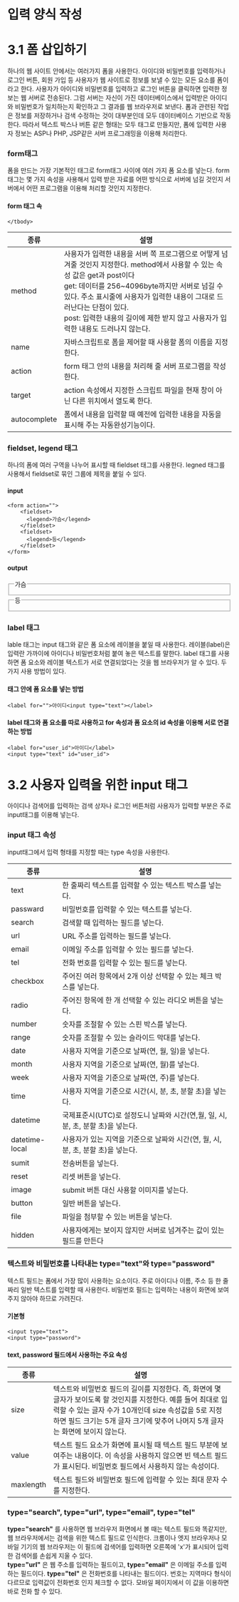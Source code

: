 # 입력 양식 작성

# 3.1 폼 삽입하기
하나의 웹 사이트 안에서는 여러가지 폼을 사용한다. 아이디와 비밀번호를 입력하거나 로그인 버튼, 회원 가입 등 사용자가 웹 사이트로 정보를 보낼 수 있는 모든 요소를 폼이라고 한다. 사용자가 아이디와 비밀번호를 입력하고 로그인 버튼을 클릭하면 입력한 정보는 웹 서버로 전송된다. 그럼 서버는 자신이 가진 데이터베이스에서 입력받은 아이디와 비밀번호가 일치하는지 확인하고 그 결과를 웹 브라우저로 보낸다. 폼과 관련된 작업은 정보를 저장하거나 검색 수정하는 것이 대부분인데 모두 데이터베이스 기반으로 작동한다. 따라서 텍스트 박스나 버튼 같은 형태는 모두 태그로 만들지만, 폼에 입력한 사용자 정보는 ASP나 PHP, JSP같은 서버 프로그래밍을 이용해 처리한다.

### form태그
폼을 만드는 가장 기본적인 태그로 form태그 사이에 여러 가지 폼 요소를 넣는다. form 태그는 몇 가지 속성을 사용해서 입력 받은 자료를 어떤 방식으로 서버에 넘길 것인지 서버에서 어떤 프로그램을 이용해 처리할 것인지 지정한다. 
#### form 태그 속
  <table>
    <thead>
      <tr>
        <th>종류</th>
        <th>설명</th>
      </tr>
    </thead>
    <tbody>
      <tr>
        <td>method</td>
        <td>사용자가 입력한 내용을 서버 쪽 프로그램으로 어떻게 넘겨줄 것인지 지정한다. method에서 사용할 수 있는 속성 값은 get과 post이다 <br> get: 데이터를 256~4096byte까지만 서버로 넘길 수 있다. 주소 표시줄에 사용자가 입력한 내용이 그대로 드러난다는 단점이 있다. <br> post: 입력한 내용의 길이에 제한 받지 않고 사용자가 입력한 내용도 드러나지 않는다.</td>
      </tr>
      <tr>
        <td>name</td>
        <td>자바스크립트로 폼을 제어할 때 사용할 폼의 이름을 지정한다.</td>
      </tr>
      <tr>
        <td>action</td>
        <td>form 태그 안의 내용을 처리해 줄 서버 프로그램을 작성한다.</td>
      </tr>
      <tr>
        <td>target</td>
        <td>action 속성에서 지정한 스크립트  파일을 현재 창이 아닌 다른 위치에서 열도록 한다.</td>
      </tr> 
      <tr>
        <td>autocomplete</td>
        <td>폼에서 내용을 입력할 때 예전에 입력한 내용을 자동을 표시해 주는 자동완성기능이다.</td>
      </tr>
      
      
    </tbody>
  </table>

### fieldset, legend 태그
하나의 폼에 여러 구역을 나누어 표시할 때 fieldset 태그를 사용한다. legned 태그를 사용해서 fieldset로 묶인 그룹에 제목을 붙일 수 있다.

#### input
```
<form action="">
    <fieldset>
      <legend>가슴</legend>
    </fieldset>
    <fieldset>
      <legend>등</legend>
    </fieldset>
</form>
```

#### output

<form action="">
    <fieldset>
      <legend>가슴</legend>
    </fieldset>
    <fieldset>
      <legend>등</legend>
    </fieldset>
</form>

### label 태그
lable 태그는 input 태그와 같은 폼 요소에 레이블을 붙일 때 사용한다. 레이블(label)은 입력란 가까이에 아이디나 비밀번호처럼 붙여 놓은 텍스트를 말한다. label 태그를 사용하면 폼 요소와 레이블 텍스트가 서로 연결되었다는 것을 웹 브라우저가 알 수 있다. 두 가지 사용 방법이 있다.

#### 태그 안에 폼 요소를 넣는 방법
```
<label for="">아이디<input type="text"></label>
```
#### label 태그와 폼 요소를 따로 사용하고 for 속성과 폼 요소의 id 속성을 이용해 서로 연결하는 방법
```
<label for="user_id">아이디</label>
<input type="text" id="user_id">
```
# 3.2 사용자 입력을 위한 input 태그
아이디나 검색어를 입력하는 검색 상자나 로그인 버튼처럼 사용자가 입력할 부분은 주로 input태그를 이용해 넣는다.
### input 태그 속성 
input태그에서 입력 형태를 지정할 때는 type 속성을 사용한다. 

<table>
  <thead>
    <tr>
      <th>종류</th>
      <th>설명</th>
    </tr>
  </thead>
  <tbody>
    <tr>
      <td>text</td>
      <td>한 줄짜리 텍스트를 입력할 수 있는 텍스트 박스를 넣는다. </td>
    </tr>
    <tr>
      <td>passward</td>
      <td>비밀번호를 입력할 수 있는 텍스트를 넣는다.</td>
    </tr>
    <tr>
      <td>search</td>
      <td>검색할 때 입력하는 필드를 넣는다.</td>
    </tr>
    <tr>
      <td>url</td>
      <td>URL 주소를 입력하는 필드를 넣는다.</td>
    </tr>
    <tr>
      <td>email</td>
      <td>이메일 주소를 입력할 수 있는 필드를 넣는다.</td>
    </tr>
    <tr>
      <td>tel</td>
      <td>전화 번호를 입력할 수 있는 필드를 넣는다.</td>
    </tr>
    <tr>
      <td>checkbox</td>
      <td>주어진 여러 항목에서 2개 이상 선택할 수 있는 체크 박스를 넣는다.</td>
    </tr>
    <tr>
      <td>radio</td>
      <td>주어진 항목에 한 개 선택할 수 있는 라디오 버튼을 넣는다.</td>
    </tr>
    <tr>
      <td>number</td>
      <td>숫자를 조절할 수 있는 스핀 박스를 넣는다.</td>
    </tr>
    <tr>
      <td>range</td>
      <td>숫자를 조절할 수 있는 슬라이드 막대를 넣는다.</td>
    </tr>
    <tr>
      <td>date</td>
      <td>사용자 지역을 기준으로 날짜(연, 월, 일)을 넣는다.</td>
    </tr>
    <tr>
      <td>month</td>
      <td>사용자 지역을 기준으로 날짜(연, 월)를 넣는다.</td>
    </tr>
    <tr>
      <td>week</td>
      <td>사용자 지역을 기준으로 날짜(연, 주)를 넣는다.</td>
    </tr>
    <tr>
      <td>time</td>
      <td>사용자 지역을 기준으로 시간(시, 분, 초, 분할 초)을 넣는다.</td>
    </tr>
    <tr>
      <td>datetime</td>
      <td>국제표준시(UTC)로 설정도니 날짜와 시간(연,월, 일, 시, 분, 초, 분할 초)을 넣는다.</td>
    </tr>
    <tr>
      <td>datetime-local</td>
      <td>사용자가 있는 지역을 기준으로 날짜와 시간(연, 월, 시, 분, 초, 분할 초)을 넣는다.</td>
    </tr>
    <tr>
      <td>sumit</td>
      <td>전송버튼을 넣는다.</td>
    </tr>
    <tr>
      <td>reset</td>
      <td>리셋 버튼을 넣는다.</td>
    </tr>
    <tr>
      <td>image</td>
      <td>submit 버튼 대신 사용할 이미지를 넣는다.</td>
    </tr>
    <tr>
      <td>button</td>
      <td>일반 버튼을 넣는다.</td>
    </tr>
    <tr>
      <td>file</td>
      <td>파일을 첨부할 수 있는 버튼을 넣는다.</td>
    </tr>
    <tr>
      <td>hidden</td>
      <td>사용자에게는 보이지 않지만 서버로 넘겨주는 값이 있는 필드를 만든다<div class=""></div></td>
    </tr>
  </tbody>
</table>

### 텍스트와 비밀번호를 나타내는 type="text"와 type="password"
텍스트 필드는 폼에서 가장 많이 사용하는 요소이다. 주로 아이디나 이름, 주소 등 한 줄짜리 일반 텍스트를 입력할 때 사용한다. 비밀번호 필드는 입력하는 내용이 화면에 보여주지 않아야 하므로 가려진다. 
#### 기본형
```
<input type="text">
<input type="password">
```
#### text, password 필드에서 사용하는 주요 속성
<table>
    <thead>
      <tr>
        <th>종류</th>
        <th>설명</th>
      </tr>
    </thead>
    <tbody>
      <tr>
        <td>size</td>
        <td>텍스트와 비밀번호 필드의 길이를 지정한다. 즉, 화면에 몇 글자가 보이도록 할 것인지를 지정한다. 예를 들어 최대로 입력할 수 있는 글자 수가 10개인데 size 속성값을 5로 지정하면 필드 크기는 5개 글자 크기에 맞추어 나머지 5개 글자는 화면에 보이지 않는다.</td>
      </tr>
      <tr>
        <td>value</td>
        <td>텍스트 필드 요소가 화면에 표시될 때 텍스트 필드 부분에 보여주는 내용이다. 이 속성을 사용하지 않으면 빈 텍스트 필드가 표시된다. 비밀번호 필드에서 사용하지 않는 속성이다.</td>
      </tr>
      <tr>
        <td>maxlength</td>
        <td>텍스트 필드와 비밀번호 필드에 입력할 수 있는 최대 문자 수를 지정한다.</td>
      </tr>
    </tbody>
</table>

### type="search", type="url", type="email", type="tel"
**type="search"** 를 사용하면 웹 브라우저 화면에서 볼 때는 텍스트 필드와 똑같지만, 웹 브라우저에서는 검색을 위한 텍스트 필드로 인식한다. 크롬이나 엣지 브라우저나 모바일 기기의 웹 브라우저는 이 필드에 검색어를 입력하면 오른쪽에 'x'가 표시되어 입력한 검색어를 손쉽게 지울 수 있다. <br>
**type="url"** 은 웹 주소를 입력하는 필드이고, **type="email"** 은 이메일 주소를 입력하는 필드이다. **type="tel"** 은 전화번호를 나타내는 필드이다. 번호는 지역마다 형식이 다르므로 입력값이 전화번호 인지 체크할 수 없다. 모바일 페이지에서 이 값을 이용하면 바로 전화 할 수 있다. 


